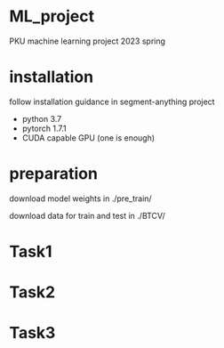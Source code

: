 # ML_project
PKU machine learning project 2023 spring

# installation
follow installation guidance in segment-anything project
* python 3.7
* pytorch 1.7.1
* CUDA capable GPU (one is enough)

# preparation
download model weights in ./pre_train/

download data for train and test in ./BTCV/

# Task1

# Task2

# Task3

